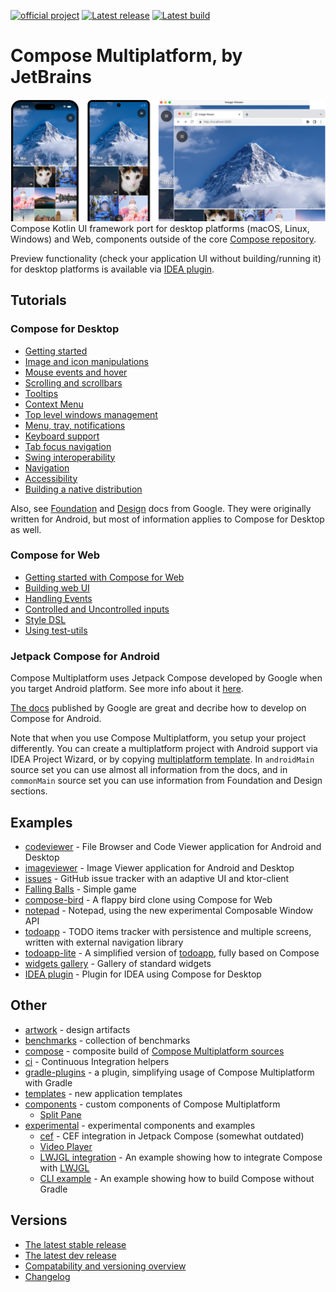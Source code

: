 [![official project](http://jb.gg/badges/official.svg)](https://confluence.jetbrains.com/display/ALL/JetBrains+on+GitHub)
[![Latest release](https://img.shields.io/github/v/release/JetBrains/compose-jb?color=brightgreen&label=latest%20release)](https://github.com/JetBrains/compose-jb/releases/latest)
[![Latest build](https://img.shields.io/github/v/release/JetBrains/compose-jb?color=orange&include_prereleases&label=latest%20build)](https://github.com/JetBrains/compose-jb/releases)

# Compose Multiplatform, by JetBrains
![](artwork/readme/apps.png)
Compose Kotlin UI framework port for desktop platforms (macOS, Linux, Windows) and Web, components outside of the core [Compose repository](https://android.googlesource.com/platform/frameworks/support).

Preview functionality (check your application UI without building/running it) for desktop platforms is available via [IDEA plugin](https://plugins.jetbrains.com/plugin/16541-compose-multiplatform-ide-support).

## Tutorials
### Compose for Desktop
* [Getting started](tutorials/Getting_Started)
* [Image and icon manipulations](tutorials/Image_And_Icons_Manipulations)
* [Mouse events and hover](tutorials/Mouse_Events)
* [Scrolling and scrollbars](tutorials/Desktop_Components#scrollbars)
* [Tooltips](tutorials/Desktop_Components#tooltips)
* [Context Menu](tutorials/Context_Menu/README.md)
* [Top level windows management](tutorials/Window_API_new)
* [Menu, tray, notifications](tutorials/Tray_Notifications_MenuBar_new)
* [Keyboard support](tutorials/Keyboard)
* [Tab focus navigation](tutorials/Tab_Navigation)
* [Swing interoperability](tutorials/Swing_Integration)
* [Navigation](tutorials/Navigation)
* [Accessibility](https://github.com/JetBrains/compose-jb/tree/master/tutorials/Accessibility)
* [Building a native distribution](tutorials/Native_distributions_and_local_execution)

Also, see [Foundation](https://developer.android.com/jetpack/compose/documentation#core) and [Design](https://developer.android.com/jetpack/compose/documentation#design) docs from Google. They were originally written for Android, but most of information applies to Compose for Desktop as well.

### Compose for Web
* [Getting started with Compose for Web](tutorials/Web/Getting_Started) 
* [Building web UI](tutorials/Web/Building_UI)
* [Handling Events](tutorials/Web/Events_Handling)
* [Controlled and Uncontrolled inputs](tutorials/Web/Controlled_Uncontrolled_Inputs)
* [Style DSL](tutorials/Web/Style_Dsl)
* [Using test-utils](tutorials/Web/Using_Test_Utils)

### Jetpack Compose for Android
Compose Multiplatform uses Jetpack Compose developed by Google when you target Android platform. See more info about it [here](tutorials/Development_for_Android).

[The docs](https://developer.android.com/jetpack/compose/documentation) published by Google are great and decribe how to develop on Compose for Android.

Note that when you use Compose Multiplatform, you setup your project differently. You can create a multiplatform project with Android support via IDEA Project Wizard, or by copying [multiplatform template](https://github.com/JetBrains/compose-jb/tree/master/templates/multiplatform-template). In `androidMain` source set you can use almost all information from the docs, and in `commonMain` source set you can use information from Foundation and Design sections.

## Examples
   * [codeviewer](examples/codeviewer) - File Browser and Code Viewer application for Android and Desktop
   * [imageviewer](examples/imageviewer) - Image Viewer application for Android and Desktop
   * [issues](examples/issues) - GitHub issue tracker with an adaptive UI and ktor-client
   * [Falling Balls](examples/falling-balls) - Simple game
   * [compose-bird](examples/web-compose-bird) - A flappy bird clone using Compose for Web
   * [notepad](examples/notepad) - Notepad, using the new experimental Composable Window API
   * [todoapp](examples/todoapp) - TODO items tracker with persistence and multiple screens, written with external navigation library
   * [todoapp-lite](examples/todoapp-lite) - A simplified version of [todoapp](examples/todoapp), fully based on Compose
   * [widgets gallery](examples/widgets-gallery) - Gallery of standard widgets
   * [IDEA plugin](examples/intellij-plugin) - Plugin for IDEA using Compose for Desktop

## Other ##
* [artwork](artwork) - design artifacts
* [benchmarks](benchmarks) - collection of benchmarks
* [compose](compose) - composite build of [Compose Multiplatform sources](https://github.com/JetBrains/androidx)
* [ci](ci) - Continuous Integration helpers
* [gradle-plugins](gradle-plugins) - a plugin, simplifying usage of Compose Multiplatform with Gradle
* [templates](templates) - new application templates
* [components](components) - custom components of Compose Multiplatform
   * [Split Pane](components/SplitPane)
* [experimental](experimental) - experimental components and examples
   * [cef](experimental/cef) - CEF integration in Jetpack Compose (somewhat outdated)
   * [Video Player](experimental/components/VideoPlayer)
   * [LWJGL integration](experimental/lwjgl-integration) - An example showing how to integrate Compose with [LWJGL](https://www.lwjgl.org)
   * [CLI example](experimental/build_from_cli) - An example showing how to build Compose without Gradle
       
## Versions ##

* [The latest stable release](https://github.com/JetBrains/compose-jb/releases/latest)
* [The latest dev release](https://github.com/JetBrains/compose-jb/releases)
* [Compatability and versioning overview](VERSIONING.md)
* [Changelog](CHANGELOG.md)
